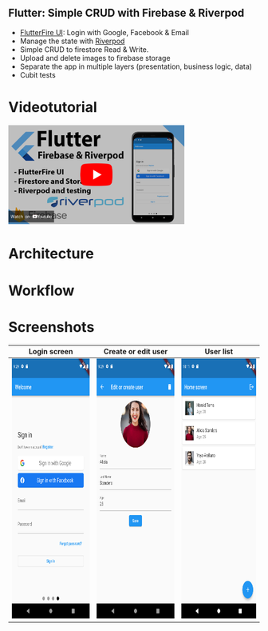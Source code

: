 ## Flutter: Simple CRUD with Firebase & Riverpod

- [FlutterFire UI](https://pub.dev/packages/flutterfire_ui): Login with Google, Facebook & Email
- Manage the state with [Riverpod](https://pub.dev/packages/flutter_riverpod)
- Simple CRUD to firestore Read & Write.
- Upload and delete images to firebase storage
- Separate the app in multiple layers (presentation, business logic, data)
- Cubit tests

# Videotutorial

<a href="https://youtu.be/8QW39PYRDvQ"> <img src="screenshots/youtube.png" width="70%"/></a>

# Architecture

[//]: # (<img src="screenshots/Architecture.png" width="600">)

# Workflow

[//]: # (<img src="screenshots/Workflow.png" width="600">)

# Screenshots

| Login screen                                    | Create or edit user                             | User list                                       |
|-------------------------------------------------|-------------------------------------------------|-------------------------------------------------|
| <img src="screenshots/image2.png" height="520"> | <img src="screenshots/image1.png" height="520"> | <img src="screenshots/image3.png" height="520"> |
